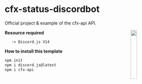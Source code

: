# cfx-status-discordbot

Official project & example of the cfx-api API.

<img align="right" src="https://user-images.githubusercontent.com/42814853/180027603-514401ba-d6bb-425a-892c-0bc50bf38310.png" height=20% width=20%>

**Resource required**

```-> Node.JS (16 or highter)
   -> Discord.js V14
```
   

**How to install this template**

```bash
npm init
npm i discord.js@latest
npm i cfx-api
```
